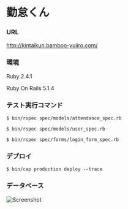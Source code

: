 # 勤怠くん

### URL
http://kintaikun.bamboo-yujiro.com/

### 環境

Ruby 2.4.1

Ruby On Rails 5.1.4

### テスト実行コマンド
```$ bin/rspec spec/models/attendance_spec.rb```

```$ bin/rspec spec/models/user_spec.rb```

```$ bin/rspec spec/forms/login_form_spec.rb```

### デプロイ
```$ bin/cap production deploy --trace```

### データベース
![Screenshot](https://raw.github.com/bamboo-yujiro/kintaikun/master/kintaikun_database_er.png "scr")
